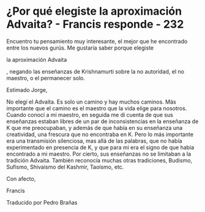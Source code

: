 # ¿Por qué elegiste la aproximación Advaita? - Francis responde - 232

Encuentro tu pensamiento muy interesante, el mejor que he encontrado entre los nuevos gur&uacute;s. Me gustar&iacute;a saber porque elegiste 

la aproximaci&oacute;n Advaita

, negando las ense&ntilde;anzas de Krishnamurti sobre la no autoridad, el no maestro, o el permanecer solo.

Estimado Jorge,

No eleg&iacute; el Advaita. Es solo un camino y hay muchos caminos. M&aacute;s importante que el camino es el maestro que la vida elige para nosotros. Cuando conoc&iacute; a mi maestro, en seguida me di cuenta de que sus ense&ntilde;anzas estaban libres de un par de inconsistencias en la ense&ntilde;anza de K que me preocupaban, y adem&aacute;s de que hab&iacute;a en su ense&ntilde;anza una creatividad, una frescura que no encontraba en K. Pero lo m&aacute;s importante era una transmisi&oacute;n silenciosa, mas all&aacute; de las palabras, que no hab&iacute;a experimentado en presencia de K, y que para mi era el signo de que hab&iacute;a encontrado a mi maestro. Por cierto, sus ense&ntilde;anzas no se limitaban a la tradici&oacute;n Advaita. Tambi&eacute;n reconoc&iacute;a muchas otras tradiciones, Budismo, Sufismo, Shivaismo del Kashmir, Tao&iacute;smo, etc.

Con afecto,

Francis

Traducido por Pedro Bra&ntilde;as

